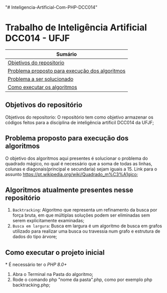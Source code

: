 "# Inteligencia-Artificial-Com-PHP-DCC014" 

# Trabalho de Inteligência Artificial DCC014 - UFJF

| **Sumário** |
|-------------|
| [Objetivos do repositorio](#objetivos-do-repositorio) |
| [Problema proposto para execução dos algoritmos](#problema-proposto-para-execucao-dos-algoritmos ) |
| [Problema a ser solucionado](#algoritmos-atualmente-presentes-nesse-repositorio) |
| [Como executar os algoritmos ](#como-executar-o-projeto-inicial) |

## Objetivos do repositório
Objetivos do repositorio: O repositório tem como objetivo armazenar os códigos feitos para a disciplina de inteligência artificil DCC014 da UFJF;

## Problema proposto para execução dos algoritmos
O objetivo dos algoritmos aqui presentes é solucionar o problema do quadrado mágico, no qual é necessário que a soma de todas as linhas, colunas e diagonais(principal e secundaria) sejam iguais a 15. Link para o assunto https://pt.wikipedia.org/wiki/Quadrado_m%C3%A1gico;

## Algoritmos atualmente presentes nesse repositório
1. `Backtracking`: Algoritmo que representa um refinamento da busca por força bruta, em que múltiplas soluções podem ser eliminadas sem serem explicitamente examinadas;
2. `Busca em largura`: Busca em largura é um algoritmo de busca em grafos utilizado para realizar uma busca ou travessia num grafo e estrutura de dados do tipo árvore;

## Como executar o projeto inicial
\* É necessário ter o _PHP 8.0+_
1. Abra o Terminal na Pasta do algoritmo;
2. Rode o comando php "nome da pasta".php, como por exemplo php backtracking.php; 

